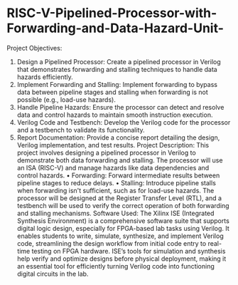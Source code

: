 # RISC-V-Pipelined-Processor-with-Forwarding-and-Data-Hazard-Unit-

Project Objectives:
1. Design a Pipelined Processor: Create a pipelined processor in Verilog that demonstrates 
forwarding and stalling techniques to handle data hazards efficiently.
2. Implement Forwarding and Stalling: Implement forwarding to bypass data between 
pipeline stages and stalling when forwarding is not possible (e.g., load-use hazards).
3. Handle Pipeline Hazards: Ensure the processor can detect and resolve data and control 
hazards to maintain smooth instruction execution.
4. Verilog Code and Testbench: Develop the Verilog code for the processor and a testbench 
to validate its functionality.
5. Report Documentation: Provide a concise report detailing the design, Verilog 
implementation, and test results.
Project Description:
This project involves designing a pipelined processor in Verilog to demonstrate both data 
forwarding and stalling. The processor will use an ISA (RISC-V) and manage hazards like data 
dependencies and control hazards.
• Forwarding: Forward intermediate results between pipeline stages to reduce delays.
• Stalling: Introduce pipeline stalls when forwarding isn't sufficient, such as for load-use 
hazards.
The processor will be designed at the Register Transfer Level (RTL), and a testbench will be 
used to verify the correct operation of both forwarding and stalling mechanisms.
Software Used: The Xilinx ISE (Integrated Synthesis Environment) is a comprehensive 
software suite that supports digital logic design, especially for FPGA-based lab tasks using 
Verilog. It enables students to write, simulate, synthesize, and implement Verilog code, 
streamlining the design workflow from initial code entry to real-time testing on FPGA hardware. 
ISE’s tools for simulation and synthesis help verify and optimize designs before physical 
deployment, making it an essential tool for efficiently turning Verilog code into functioning digital 
circuits in the lab.
